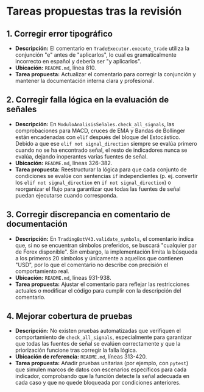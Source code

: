 # Tareas propuestas tras la revisión

## 1. Corregir error tipográfico
- **Descripción:** El comentario en `TradeExecutor.execute_trade` utiliza la conjunción "e" antes de "aplicarlos", lo cual es gramaticalmente incorrecto en español y debería ser "y aplicarlos".
- **Ubicación:** `README.md`, línea 810.
- **Tarea propuesta:** Actualizar el comentario para corregir la conjunción y mantener la documentación interna clara y profesional.

## 2. Corregir falla lógica en la evaluación de señales
- **Descripción:** En `ModuloAnalisisSeñales.check_all_signals`, las comprobaciones para MACD, cruces de EMA y Bandas de Bollinger están encadenadas con `elif` después del bloque del Estocástico. Debido a que ese `elif not signal_direction` siempre se evalúa primero cuando no se ha encontrado señal, el resto de indicadores nunca se evalúa, dejando inoperantes varias fuentes de señal.
- **Ubicación:** `README.md`, líneas 326-382.
- **Tarea propuesta:** Reestructurar la lógica para que cada conjunto de condiciones se evalúe con sentencias `if` independientes (p. ej. convertir los `elif not signal_direction` en `if not signal_direction`) o reorganizar el flujo para garantizar que todas las fuentes de señal puedan ejecutarse cuando corresponda.

## 3. Corregir discrepancia en comentario de documentación
- **Descripción:** En `TradingBotV43.validate_symbols`, el comentario indica que, si no se encuentran símbolos preferidos, se buscará "cualquier par de Forex disponible". Sin embargo, la implementación limita la búsqueda a los primeros 20 símbolos y únicamente a aquellos que contienen "USD", por lo que el comentario no describe con precisión el comportamiento real.
- **Ubicación:** `README.md`, líneas 931-938.
- **Tarea propuesta:** Ajustar el comentario para reflejar las restricciones actuales o modificar el código para cumplir con la descripción del comentario.

## 4. Mejorar cobertura de pruebas
- **Descripción:** No existen pruebas automatizadas que verifiquen el comportamiento de `check_all_signals`, especialmente para garantizar que todas las fuentes de señal se evalúen correctamente y que la priorización funcione tras corregir la falla lógica.
- **Ubicación de referencia:** `README.md`, líneas 313-420.
- **Tarea propuesta:** Añadir pruebas unitarias (por ejemplo, con `pytest`) que simulen marcos de datos con escenarios específicos para cada indicador, comprobando que la función detecte la señal adecuada en cada caso y que no quede bloqueada por condiciones anteriores.
